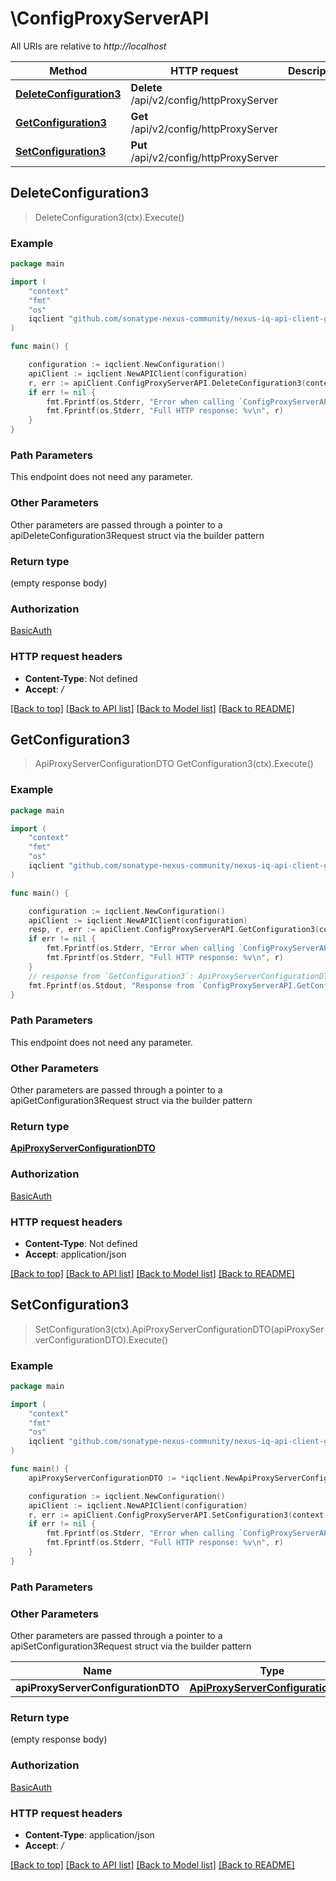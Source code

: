 # \ConfigProxyServerAPI

All URIs are relative to *http://localhost*

Method | HTTP request | Description
------------- | ------------- | -------------
[**DeleteConfiguration3**](ConfigProxyServerAPI.md#DeleteConfiguration3) | **Delete** /api/v2/config/httpProxyServer | 
[**GetConfiguration3**](ConfigProxyServerAPI.md#GetConfiguration3) | **Get** /api/v2/config/httpProxyServer | 
[**SetConfiguration3**](ConfigProxyServerAPI.md#SetConfiguration3) | **Put** /api/v2/config/httpProxyServer | 



## DeleteConfiguration3

> DeleteConfiguration3(ctx).Execute()



### Example

```go
package main

import (
    "context"
    "fmt"
    "os"
    iqclient "github.com/sonatype-nexus-community/nexus-iq-api-client-go"
)

func main() {

    configuration := iqclient.NewConfiguration()
    apiClient := iqclient.NewAPIClient(configuration)
    r, err := apiClient.ConfigProxyServerAPI.DeleteConfiguration3(context.Background()).Execute()
    if err != nil {
        fmt.Fprintf(os.Stderr, "Error when calling `ConfigProxyServerAPI.DeleteConfiguration3``: %v\n", err)
        fmt.Fprintf(os.Stderr, "Full HTTP response: %v\n", r)
    }
}
```

### Path Parameters

This endpoint does not need any parameter.

### Other Parameters

Other parameters are passed through a pointer to a apiDeleteConfiguration3Request struct via the builder pattern


### Return type

 (empty response body)

### Authorization

[BasicAuth](../README.md#BasicAuth)

### HTTP request headers

- **Content-Type**: Not defined
- **Accept**: */*

[[Back to top]](#) [[Back to API list]](../README.md#documentation-for-api-endpoints)
[[Back to Model list]](../README.md#documentation-for-models)
[[Back to README]](../README.md)


## GetConfiguration3

> ApiProxyServerConfigurationDTO GetConfiguration3(ctx).Execute()



### Example

```go
package main

import (
    "context"
    "fmt"
    "os"
    iqclient "github.com/sonatype-nexus-community/nexus-iq-api-client-go"
)

func main() {

    configuration := iqclient.NewConfiguration()
    apiClient := iqclient.NewAPIClient(configuration)
    resp, r, err := apiClient.ConfigProxyServerAPI.GetConfiguration3(context.Background()).Execute()
    if err != nil {
        fmt.Fprintf(os.Stderr, "Error when calling `ConfigProxyServerAPI.GetConfiguration3``: %v\n", err)
        fmt.Fprintf(os.Stderr, "Full HTTP response: %v\n", r)
    }
    // response from `GetConfiguration3`: ApiProxyServerConfigurationDTO
    fmt.Fprintf(os.Stdout, "Response from `ConfigProxyServerAPI.GetConfiguration3`: %v\n", resp)
}
```

### Path Parameters

This endpoint does not need any parameter.

### Other Parameters

Other parameters are passed through a pointer to a apiGetConfiguration3Request struct via the builder pattern


### Return type

[**ApiProxyServerConfigurationDTO**](ApiProxyServerConfigurationDTO.md)

### Authorization

[BasicAuth](../README.md#BasicAuth)

### HTTP request headers

- **Content-Type**: Not defined
- **Accept**: application/json

[[Back to top]](#) [[Back to API list]](../README.md#documentation-for-api-endpoints)
[[Back to Model list]](../README.md#documentation-for-models)
[[Back to README]](../README.md)


## SetConfiguration3

> SetConfiguration3(ctx).ApiProxyServerConfigurationDTO(apiProxyServerConfigurationDTO).Execute()



### Example

```go
package main

import (
    "context"
    "fmt"
    "os"
    iqclient "github.com/sonatype-nexus-community/nexus-iq-api-client-go"
)

func main() {
    apiProxyServerConfigurationDTO := *iqclient.NewApiProxyServerConfigurationDTO() // ApiProxyServerConfigurationDTO |  (optional)

    configuration := iqclient.NewConfiguration()
    apiClient := iqclient.NewAPIClient(configuration)
    r, err := apiClient.ConfigProxyServerAPI.SetConfiguration3(context.Background()).ApiProxyServerConfigurationDTO(apiProxyServerConfigurationDTO).Execute()
    if err != nil {
        fmt.Fprintf(os.Stderr, "Error when calling `ConfigProxyServerAPI.SetConfiguration3``: %v\n", err)
        fmt.Fprintf(os.Stderr, "Full HTTP response: %v\n", r)
    }
}
```

### Path Parameters



### Other Parameters

Other parameters are passed through a pointer to a apiSetConfiguration3Request struct via the builder pattern


Name | Type | Description  | Notes
------------- | ------------- | ------------- | -------------
 **apiProxyServerConfigurationDTO** | [**ApiProxyServerConfigurationDTO**](ApiProxyServerConfigurationDTO.md) |  | 

### Return type

 (empty response body)

### Authorization

[BasicAuth](../README.md#BasicAuth)

### HTTP request headers

- **Content-Type**: application/json
- **Accept**: */*

[[Back to top]](#) [[Back to API list]](../README.md#documentation-for-api-endpoints)
[[Back to Model list]](../README.md#documentation-for-models)
[[Back to README]](../README.md)

